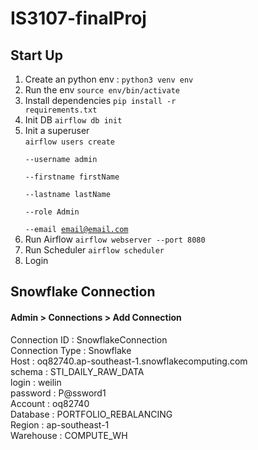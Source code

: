 # IS3107-finalProj

## Start Up 
1. Create an python env : <code>python3 venv env</code>
2. Run the env <code>source env/bin/activate</code>
3. Install dependencies <code>pip install -r requirements.txt</code>
4. Init DB <code>airflow db init</code>
5. Init a superuser <br/>
  <code>airflow users create \
--username admin \
--firstname firstName \
--lastname lastName \
--role Admin \
--email email@email.com</code>
6. Run Airflow <code>airflow webserver --port 8080</code>
7. Run Scheduler <code>airflow scheduler</code>
8. Login

## Snowflake Connection

#### Admin > Connections > Add Connection

Connection ID : SnowflakeConnection <br />
Connection Type : Snowflake<br />
Host : oq82740.ap-southeast-1.snowflakecomputing.com<br />
schema : STI_DAILY_RAW_DATA<br />
login : weilin<br />
password : P@ssword1<br />
Account : oq82740<br />
Database : PORTFOLIO_REBALANCING<br />
Region : ap-southeast-1<br/>
Warehouse : COMPUTE_WH<br />
